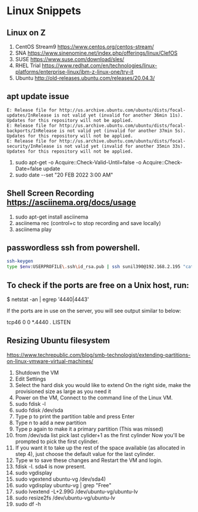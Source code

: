 # Linux Snippets

## Linux on Z

1. CentOS Stream9 https://www.centos.org/centos-stream/
2. SNA https://www.sinenomine.net/index.php/offerings/linux/ClefOS
3. SUSE https://www.suse.com/download/sles/
4. RHEL Trial https://www.redhat.com/en/technologies/linux-platforms/enterprise-linux/ibm-z-linux-one/try-it
5. Ubuntu http://old-releases.ubuntu.com/releases/20.04.3/


## apt update issue
```
E: Release file for http://us.archive.ubuntu.com/ubuntu/dists/focal-updates/InRelease is not valid yet (invalid for another 36min 11s). Updates for this repository will not be applied.
E: Release file for http://us.archive.ubuntu.com/ubuntu/dists/focal-backports/InRelease is not valid yet (invalid for another 37min 5s). Updates for this repository will not be applied.
E: Release file for http://us.archive.ubuntu.com/ubuntu/dists/focal-security/InRelease is not valid yet (invalid for another 35min 33s). Updates for this repository will not be applied.
```


1. sudo apt-get -o Acquire::Check-Valid-Until=false -o Acquire::Check-Date=false update
2. sudo date --set "20 FEB 2022 3:00 AM"




## Shell Screen Recording <https://asciinema.org/docs/usage>

1. sudo apt-get install asciinema
2. asciinema rec  (control+c to stop recording and save locally)
3. asciinema play 

## passwordless ssh from powershell.

```bash
ssh-keygen
type $env:USERPROFILE\.ssh\id_rsa.pub | ssh sunil390@192.168.2.195 "cat >> .ssh/authorized_keys"
```

## To check if the ports are free on a Unix host, run:

$ netstat -an | egrep '4440|4443'

If the ports are in use on the server, you will see output similar to below:

tcp46      0      0  *.4440                 *.*                    LISTEN

## Resizing Ubuntu filesystem

<https://www.techrepublic.com/blog/smb-technologist/extending-partitions-on-linux-vmware-virtual-machines/>

1. Shutdown the VM
2. Edit Settings
3. Select the hard disk you would like to extend On the right side, make the provisioned size as large as you need it
4. Power on the VM, Connect to the command line of the Linux VM.
5. sudo fdisk -l
6. sudo fdisk /dev/sda 
7. Type p to print the partition table and press Enter
8. Type n to add a new partition
9. Type p again to make it a primary partition (This was missed)
10. from /dev/sda list pick last cylider+1 as the first cylinder Now you'll be prompted to pick the first cylinder.
11. If you want it to take up the rest of the space available (as allocated in step 4), just choose the default value for the last cylinder.
12. Type w to save these changes and Restart the VM and login.
13. fdisk -l. sda4 is now present.
14. sudo vgdisplay
15. sudo vgextend ubuntu-vg /dev/sda4)
16. sudo vgdisplay ubuntu-vg | grep "Free"
17. sudo lvextend  -L+2.99G /dev/ubuntu-vg/ubuntu-lv
18. sudo resize2fs /dev/ubuntu-vg/ubuntu-lv
19. sudo df -h
